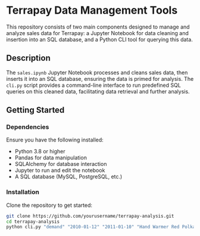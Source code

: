 # Terrapay Data Management Tools

This repository consists of two main components designed to manage and analyze sales data for Terrapay: a Jupyter Notebook for data cleaning and insertion into an SQL database, and a Python CLI tool for querying this data.

## Description

The `sales.ipynb` Jupyter Notebook processes and cleans sales data, then inserts it into an SQL database, ensuring the data is primed for analysis. The `cli.py` script provides a command-line interface to run predefined SQL queries on this cleaned data, facilitating data retrieval and further analysis.

## Getting Started

### Dependencies

Ensure you have the following installed:

- Python 3.8 or higher
- Pandas for data manipulation
- SQLAlchemy for database interaction
- Jupyter to run and edit the notebook
- A SQL database (MySQL, PostgreSQL, etc.)

### Installation

Clone the repository to get started:

```bash
git clone https://github.com/yourusername/terrapay-analysis.git
cd terrapay-analysis
python cli.py "demand" "2010-01-12" "2011-01-10" "Hand Warmer Red Polka Dot"
